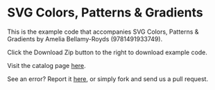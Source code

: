 SVG Colors, Patterns & Gradients
==========

This is the example code that accompanies SVG Colors, Patterns & Gradients by Amelia Bellamy-Royds (9781491933749). 

Click the Download Zip button to the right to download example code.

Visit the catalog page [here](http://shop.oreilly.com/product/0636920043065.do).

See an error? Report it [here](http://oreilly.com/catalog/errata.csp?isbn=0636920043065), or simply fork and send us a pull request.
